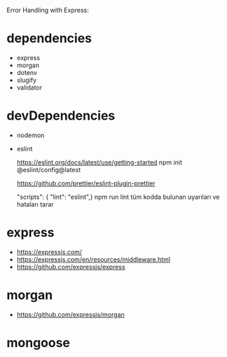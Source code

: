 Error Handling with Express:

# dependencies

- express
- morgan
- dotenv
- slugify
- validator

# devDependencies

- nodemon

- eslint

  https://eslint.org/docs/latest/use/getting-started
  npm init @eslint/config@latest

  https://github.com/prettier/eslint-plugin-prettier

  "scripts": {
  "lint": "eslint",}
  npm run lint
  tüm kodda bulunan uyarıları ve hataları tarar

# express

- https://expressjs.com/
- https://expressjs.com/en/resources/middleware.html
- https://github.com/expressjs/express

# morgan

- https://github.com/expressjs/morgan

# mongoose
